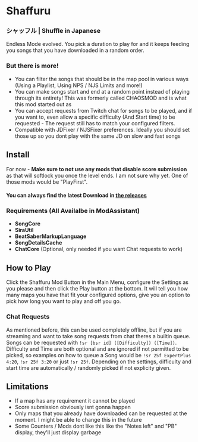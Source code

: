 # Shaffuru
### シャッフル | Shuffle in Japanese

Endless Mode evolved. You pick a duration to play for and it keeps feeding you songs that you have downloaded in a random order.

### But there is more!

- You can filter the songs that should be in the map pool in various ways (Using a Playlist, Using NPS / NJS Limits and more!)
- You can make songs start and end at a random point instead of playing through its entirety! This was formerly called CHAOSMOD and is what this mod started out as
- You can accept requests from Twitch chat for songs to be played, and if you want to, even allow a specific difficulty (And Start time) to be requested - The request still has to match your configured filters.
- Compatible with JDFixer / NJSFixer preferences. Ideally you should set those up so you dont play with the same JD on slow and fast songs

## Install

For now - **Make sure to not use any mods that disable score submission** as that will softlock you once the level ends. I am not sure why yet. One of those mods would be "PlayFirst".

#### You can always find the latest Download in [the releases](https://github.com/kinsi55/BeatSaber_Shaffuru/releases)

### Requirements (All Availalbe in ModAssistant)

- **SongCore**
- **SiraUtil**
- **BeatSaberMarkupLanguage**
- **SongDetailsCache**
- **ChatCore** (Optional, only needed if you want Chat requests to work)

## How to Play

Click the Shaffuru Mod Button in the Main Menu, configure the Settings as you please and then click the Play button at the bottom. It will tell you how many maps you have that fit your configured options, give you an option to pick how long you want to play and off you go.

### Chat Requests

As mentioned before, this can be used completely offline, but if you are streaming and want to take song requests from chat theres a builtin queue.
Songs can be requested with `!sr [bsr id] ([Difficulty]) ([Time])`. Difficulty and Time are both optional and are ignored if not permitted to be picked, so examples on how to queue a Song would be `!sr 25f ExpertPlus 4:20`, `!sr 25f 3:20` or just `!sr 25f`. Depending on the settings, difficulty and start time are automatically / randomly picked if not explicity given.

## Limitations

- If a map has any requirement it cannot be played
- Score submission obviously isnt gonna happen
- Only maps that you already have downloaded can be requested at the moment. I might be able to change this in the future
- Some Counters / Mods dont like this like the "Notes left" and "PB" display, they'll just display garbage
